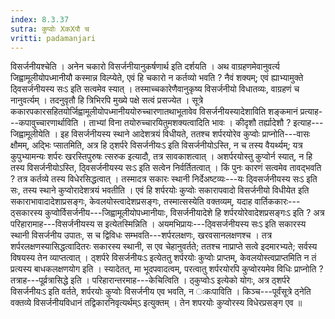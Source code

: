```yaml
---
index: 8.3.37
sutra: कुप्वोः XकXपौ च
vritti: padamanjari
---
```


 विसर्जनीयश्चेति । अनेन चकारो विसर्जनीयानुकर्षणार्थ इति दर्शयति । अथ वाग्रहणमेवानुवर्त्य जिह्वामूलीयोपध्मानीयौ कस्मान्न विल्प्येते, एवं हि चकारो न कर्तव्यो भवति ? नैवं शक्यम्; एवं ह्याभ्यामुक्ते ठ्विसर्जनीयस्य सःऽ इति सत्वमेव स्यात् । तस्माच्चकारेणैवानुकृष्य विसर्जनीयो विधातव्यः, वाग्रहणं च नानुवर्त्यम् । तदनुवृतौ हि त्रिभिरपि मुख्ये पक्षे सत्वं प्रसज्येत । सूत्रे ककारपकारसहितयोर्जिह्वामूलीयोपध्मानीययोरुच्चारणातथाभूतावेव विसर्जनीयस्यादेशाविति शङ्कमानं प्रत्याह---कपावुच्चारणार्थाविति । ताभ्यां विना तयोरुच्चारयितुमशक्यत्वादिति भावः । कीदृशौ तर्ह्यादेशौ ? इत्याह---जिह्वामूलीयेति । इह विसर्जनीयस्य स्थाने आदेशत्रयं विधीयते, ततश्च शर्परयोरेव कुप्वोः प्राप्नोति---वासः क्षौमम्, अद्भिः प्सातमिति, अत्र हि ठ्शर्परे विसर्जनीयःऽ इति विसर्जनीयोऽस्ति, न च तस्य वैयर्थ्यम्; यत्र कुपुभ्यामन्यः शर्परः खरस्तिपुरुषः त्सरुक इत्यादौ, तत्र सावकाशत्वात् । अशर्परयोस्तु कुप्वोर्न स्यात्, न हि तस्य विसर्जनीयोऽस्ति, ठ्विसर्जनीयस्य सःऽ इति सत्वेन निर्वर्तितत्वात् । किं पुनः कारणं सत्वमेव तावद्भवति ? तत्र कर्तव्ये तस्य विधेरसिद्धत्वात् । तस्मादत्र सकारः स्थानी निर्देअष्टव्यः---यः ठ्विसर्जनीयस्य सःऽ इति सः, तस्य स्थाने कुप्वोरादेशत्रयं भवतीति । एवं हि शर्परयोः कुप्वोः सकारापवादो विसर्जनीयो विधीयेत इति सकाराभावादादेशाप्रसङ्गः, केवलयोस्त्वादेशप्रसङ्गः, तस्मात्सस्येति वक्तव्यम्, यदाह वार्तिककारः---ठ्सकारस्य कुप्वोर्विसर्जनीय---जिह्वामूलीयोपध्मानीयाः, विसर्जनीयादेशे हि शर्परयोरेवादेशप्रसङ्गःऽ इति ? अत्र परिहारामाह---विसर्जनीयस्य स इत्येतस्मिन्निति । अयमभिप्रायः---ठ्विसर्जनीयस्य सःऽ इति सकारस्य स्थानी विसर्जनीय उपातः, स च द्विविधः सम्भवति---शर्परलक्षणः, खरवसानलक्षणश्च । तत्र शर्परलक्षणस्यासिद्धत्वादितरः सकारस्य स्थानी, स एव चेहानुवर्तते; ततश्च नाप्राप्ते सत्वे इदमारभ्यते; सर्वस्य विषयस्य तेन व्याप्तत्वात् । ठ्शर्परे विसर्जनीयःऽ इत्येततु शर्परयोः कुप्वोः प्राप्तम्, केवलयोस्त्वप्राप्तमिति न तं प्रत्यस्य बाधकलक्षणयोग इति । स्यादेतत्, मा भूदपवादत्वम्, परत्वातु शर्परयोरपि कुप्वोरयमेव विधिः प्राप्नोति ? तत्राह---पूर्व्रत्रासिद्धे इति । परिहारान्तरमाह---केचित्विति । ठ्कुप्वोःऽ इत्येको योगः, अत्र ठ्शर्परे विसर्जनीयःऽ इति वर्तते, शर्परयोः कुप्वोः विसर्जनीय एव भवति, न ःकःपाविति । किञ्च---पूर्वंसूत्रे ठ्नेति वक्तव्ये विसर्जनीयविधानं तद्विकारनिवृत्यर्थम्ऽ इत्युक्तम् । तेन शपरयोः कुप्वोरस्य विधेरप्रसङ्ग एव ॥